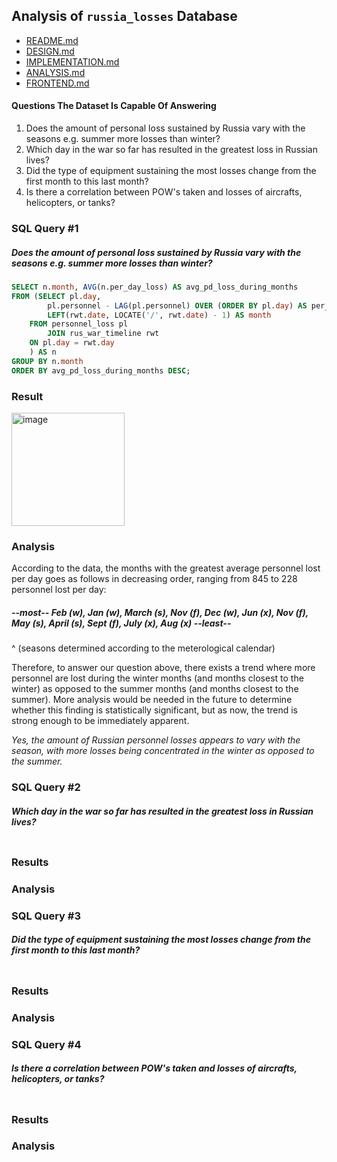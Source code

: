## Analysis of `russia_losses` Database
- [README.md](README.md)
- [DESIGN.md](DESIGN.md)
- [IMPLEMENTATION.md](IMPLEMENTATION.md)
- [ANALYSIS.md](ANALYSIS.md)
- [FRONTEND.md](FRONTEND.md)

#### Questions The Dataset Is Capable Of Answering
1) Does the amount of personal loss sustained by Russia vary with the seasons e.g. summer more losses than winter?
2) Which day in the war so far has resulted in the greatest loss in Russian lives?
3) Did the type of equipment sustaining the most losses change from the first month to this last month?
4) Is there a correlation between POW's taken and losses of aircrafts, helicopters, or tanks?


### SQL Query #1
##### Does the amount of personal loss sustained by Russia vary with the seasons e.g. summer more losses than winter?

```sql
SELECT n.month, AVG(n.per_day_loss) AS avg_pd_loss_during_months
FROM (SELECT pl.day,
		pl.personnel - LAG(pl.personnel) OVER (ORDER BY pl.day) AS per_day_loss,
		LEFT(rwt.date, LOCATE('/', rwt.date) - 1) AS month
	FROM personnel_loss pl
    	JOIN rus_war_timeline rwt
	ON pl.day = rwt.day
    ) AS n
GROUP BY n.month
ORDER BY avg_pd_loss_during_months DESC;
```
### Result
<img width="181" alt="image" src="https://github.com/KirstenMayland/cs61databases/assets/102620915/95c5c854-bda5-4cdf-93c7-14a96dd38bec">  

### Analysis
According to the data, the months with the greatest average personnel lost per day goes as follows in decreasing order, ranging from 845 to 228 personnel lost per day:  
##### --most-- Feb (w), Jan (w), March (s), Nov (f), Dec (w), Jun (x), Nov (f), May (s), April (s), Sept (f), July (x), Aug (x) --least--
^ (seasons determined according to the meterological calendar)  

Therefore, to answer our question above, there exists a trend where more personnel are lost during the winter months (and months closest to the winter) as opposed to the summer months (and months closest to the summer). More analysis would be needed in the future to determine whether this finding is statistically significant, but as now, the trend is strong enough to be immediately apparent.

*Yes, the amount of Russian personnel losses appears to vary with the season, with more losses being concentrated in the winter as opposed to the summer.*

### SQL Query #2
##### Which day in the war so far has resulted in the greatest loss in Russian lives?
```sql
```
### Results
### Analysis

### SQL Query #3
##### Did the type of equipment sustaining the most losses change from the first month to this last month?
```sql
```
### Results
### Analysis

### SQL Query #4
##### Is there a correlation between POW's taken and losses of aircrafts, helicopters, or tanks?
```sql
```
### Results
### Analysis
